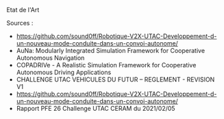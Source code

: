 
Etat de l'Art





Sources :
- https://github.com/sound0ff/Robotique-V2X-UTAC-Developpement-d-un-nouveau-mode-conduite-dans-un-convoi-autonome/
- AuNa: Modularly Integrated Simulation Framework for Cooperative Autonomous Navigation
- COPADRIVe - A Realistic Simulation Framework for Cooperative Autonomous Driving Applications 
- CHALLENGE UTAC VEHICULES DU FUTUR – REGLEMENT - REVISION V1
- https://github.com/sound0ff/Robotique-V2X-UTAC-Developpement-d-un-nouveau-mode-conduite-dans-un-convoi-autonome/
- Rapport PFE 26 Challenge UTAC CERAM du 2021/02/05

